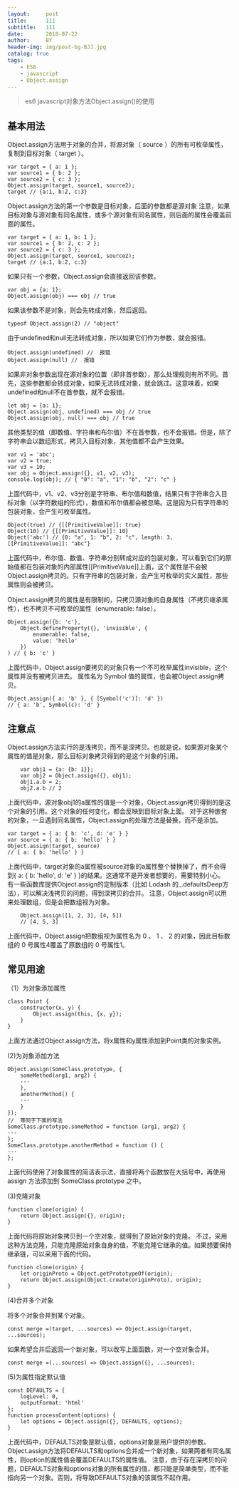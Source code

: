 ```yaml
---
layout:     post
title:      111
subtitle:   111
date:       2018-07-22
author:     BY
header-img: img/post-bg-BJJ.jpg
catalog: true
tags:
    - ES6
	- javascript
	- Object.assign
---
```


> es6 javascript对象方法Object.assign()的使用


## 基本用法

Object.assign方法用于对象的合并，将源对象（ source ）的所有可枚举属性，复制到目标对象（ target ）。
```
var target = { a: 1 };
var source1 = { b: 2 };
var source2 = { c: 3 };
Object.assign(target, source1, source2);
target // {a:1, b:2, c:3}
```
Object.assign方法的第一个参数是目标对象，后面的参数都是源对象
注意，如果目标对象与源对象有同名属性，或多个源对象有同名属性，则后面的属性会覆盖前面的属性。
```
var target = { a: 1, b: 1 };
var source1 = { b: 2, c: 2 };
var source2 = { c: 3 };
Object.assign(target, source1, source2);
target // {a:1, b:2, c:3}
```
如果只有一个参数，Object.assign会直接返回该参数。
```
var obj = {a: 1};
Object.assign(obj) === obj // true
```
如果该参数不是对象，则会先转成对象，然后返回。
```
typeof Object.assign(2) // "object"
```
由于undefined和null无法转成对象，所以如果它们作为参数，就会报错。
```
Object.assign(undefined) //  报错
Object.assign(null) //  报错
```
如果非对象参数出现在源对象的位置（即非首参数），那么处理规则有所不同。首先，这些参数都会转成对象，如果无法转成对象，就会跳过。这意味着，如果undefined和null不在首参数，就不会报错。
```
let obj = {a: 1};
Object.assign(obj, undefined) === obj // true
Object.assign(obj, null) === obj // true
```
其他类型的值（即数值、字符串和布尔值）不在首参数，也不会报错。但是，除了字符串会以数组形式，拷贝入目标对象，其他值都不会产生效果。
```
var v1 = 'abc';
var v2 = true;
var v3 = 10;
var obj = Object.assign({}, v1, v2, v3);
console.log(obj); // { "0": "a", "1": "b", "2": "c" }
```
上面代码中，v1、v2、v3分别是字符串、布尔值和数值，结果只有字符串合入目标对象（以字符数组的形式），数值和布尔值都会被忽略。这是因为只有字符串的包装对象，会产生可枚举属性。
```
Object(true) // {[[PrimitiveValue]]: true}
Object(10) // {[[PrimitiveValue]]: 10}
Object('abc') // {0: "a", 1: "b", 2: "c", length: 3, [[PrimitiveValue]]: "abc"}
```
上面代码中，布尔值、数值、字符串分别转成对应的包装对象，可以看到它们的原始值都在包装对象的内部属性[[PrimitiveValue]]上面，这个属性是不会被Object.assign拷贝的。只有字符串的包装对象，会产生可枚举的实义属性，那些属性则会被拷贝。

Object.assign拷贝的属性是有限制的，只拷贝源对象的自身属性（不拷贝继承属性），也不拷贝不可枚举的属性（enumerable: false）。
```
Object.assign({b: 'c'},
	Object.defineProperty({}, 'invisible', {
		enumerable: false,
		value: 'hello'
	})
) // { b: 'c' }
```
上面代码中，Object.assign要拷贝的对象只有一个不可枚举属性invisible，这个属性并没有被拷贝进去。
属性名为 Symbol 值的属性，也会被Object.assign拷贝。
```
Object.assign({ a: 'b' }, { [Symbol('c')]: 'd' })
// { a: 'b', Symbol(c): 'd' }
```
## 注意点
Object.assign方法实行的是浅拷贝，而不是深拷贝。也就是说，如果源对象某个属性的值是对象，那么目标对象拷贝得到的是这个对象的引用。
```
	var obj1 = {a: {b: 1}};
	var obj2 = Object.assign({}, obj1);
	obj1.a.b = 2;
	obj2.a.b // 2
```
上面代码中，源对象obj1的a属性的值是一个对象，Object.assign拷贝得到的是这个对象的引用。这个对象的任何变化，都会反映到目标对象上面。
对于这种嵌套的对象，一旦遇到同名属性，Object.assign的处理方法是替换，而不是添加。
```
var target = { a: { b: 'c', d: 'e' } }
var source = { a: { b: 'hello' } }
Object.assign(target, source)
// { a: { b: 'hello' } }
```
上面代码中，target对象的a属性被source对象的a属性整个替换掉了，而不会得到{ a: { b: 'hello', d: 'e' } }的结果。这通常不是开发者想要的，需要特别小心。
有一些函数库提供Object.assign的定制版本（比如 Lodash 的_.defaultsDeep方法），可以解决浅拷贝的问题，得到深拷贝的合并。
注意，Object.assign可以用来处理数组，但是会把数组视为对象。
```
	Object.assign([1, 2, 3], [4, 5])
	// [4, 5, 3]
```
上面代码中，Object.assign把数组视为属性名为 0 、 1 、 2 的对象，因此目标数组的 0 号属性4覆盖了原数组的 0 号属性1。

## 常见用途

（1）为对象添加属性
```
class Point {
	constructor(x, y) {
		Object.assign(this, {x, y});
	}
}
```
上面方法通过Object.assign方法，将x属性和y属性添加到Point类的对象实例。

(2)为对象添加方法
```
Object.assign(SomeClass.prototype, {
	someMethod(arg1, arg2) {
	···
	},
	anotherMethod() {
	···
	}
});
//  等同于下面的写法
SomeClass.prototype.someMethod = function (arg1, arg2) {
···
};
SomeClass.prototype.anotherMethod = function () {
···
};
```
上面代码使用了对象属性的简洁表示法，直接将两个函数放在大括号中，再使用 assign 方法添加到 SomeClass.prototype 之中。

(3)克隆对象
```
function clone(origin) {
	return Object.assign({}, origin);
}
```
上面代码将原始对象拷贝到一个空对象，就得到了原始对象的克隆。
不过，采用这种方法克隆，只能克隆原始对象自身的值，不能克隆它继承的值。如果想要保持继承链，可以采用下面的代码。
```
function clone(origin) {
	let originProto = Object.getPrototypeOf(origin);
	return Object.assign(Object.create(originProto), origin);
}
```
(4)合并多个对象

将多个对象合并到某个对象。
```
const merge =(target, ...sources) => Object.assign(target, ...sources);
```
如果希望合并后返回一个新对象，可以改写上面函数，对一个空对象合并。
```
const merge =(...sources) => Object.assign({}, ...sources);
```
(5)为属性指定默认值
```
const DEFAULTS = {
	logLevel: 0,
	outputFormat: 'html'
};
function processContent(options) {
	let options = Object.assign({}, DEFAULTS, options);
}
```
上面代码中，DEFAULTS对象是默认值，options对象是用户提供的参数。Object.assign方法将DEFAULTS和options合并成一个新对象，如果两者有同名属性，则option的属性值会覆盖DEFAULTS的属性值。
注意，由于存在深拷贝的问题，DEFAULTS对象和options对象的所有属性的值，都只能是简单类型，而不能指向另一个对象。否则，将导致DEFAULTS对象的该属性不起作用。